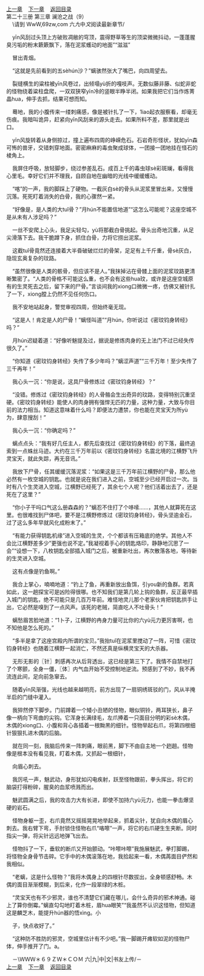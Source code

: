 
[上一章](https://github.com/xiaominghe2014/spider_book/blob/master/book/知北游/第300章.md)&nbsp;&nbsp;&nbsp;&nbsp;[下一章](https://github.com/xiaominghe2014/spider_book/blob/master/book/知北游/第302章.md)&nbsp;&nbsp;&nbsp;&nbsp;[返回目录](https://github.com/xiaominghe2014/spider_book/blob/master/book/知北游/README.md)
<br /> 第二十三册 第三章 澜沧之战（9）<br />
        \请到 WwW,69zw,com 六*九*中*文*阅读最新章节/

    yīn风刮过头顶上方破败凋敝的穹顶，震得野草等生的顶梁微微抖动，一蓬蓬腥臭污垢的粉末簌簌飘下，落在泥浆蠖动的地面”“滋滋”

    冒出青烟。

    “这就是先前看到的五sèhún沙？”螭骇然张大了嘴巴，向四周望去。

    裂缝横生的粱柱被yīn风卷过，出倾塌yù折的嘎吱声。无数似藤非藤、似蛇非蛇的怪物绕着粱柱盘爬，一双双狭窄yīn冷的竖眼半睁半闭。如果我把它们当作炼菁晶hua，伸手去抓，结果可想而知。

    蓦地，我的小腹传来一缕刺痛感，像是被针扎了一下，1iao起衣服察看，却毫无伤痕。我暗叫诡异，赶紧向yīn风刮来的源头走去。如果所料不差，那里就是出口。

    yīn风旋转着从身侧掠过，撞上遍布四周的峥嵘危石。石岩奇形怪状，犹如yīn森可怖的兽牙，交错刺穿地面。密密麻麻的毒虫聚成球体，一团接一团地挂在怪石的棱角上。

    我屏住呼吸，放轻脚步，绕过参差乱石。成百上千的毒虫球sè彩斑斓，看得我心里毛。幸好它们并不理我，自顾自地在幽暗的光线中缓缓蠖动。

    “喀”的一声，我的脚踩上了硬物。一截灰白sè的骨头从泥浆里冒出来，又慢慢沉落。死死盯着消失的白骨，我的心骤然一紧。

    “好像是，是人类的大tuǐ骨？”月hún不能置信地道”“这怎么可能呢？这座空城不是从未有人涉足吗？”

    一丝不安爬上心头，我足尖轻勾，yù将那截白骨挑起。骨头出奇地沉重，从足尖滑落下去。我干脆蹲下身，抓住白骨，力将它捞出泥浆。

    这截tuǐ骨竟然还连接着大半昏破破烂烂的骨架，足足有上千斤重，骨sè灰白，隐现玄奥复杂的玟路。

    “虽然很像是人类的骸骨，但应该不是人。”我抹掉沾在骨髅上面的泥浆玟路更清晰繁密了。“人类的骨格不可能这么重，也不会有这些hua玟，或许是这座空城原有的生灵死去之后，留下来的尸骨。”言谈间我的xiong口微微一疼，仿佛又被针扎了一下，xiong膛上仍然不见任何伤口。

    我不安地站起身，警觉审视四周，但始终毫无现。

    “这是人！肯定是人的尸骨！”螭怪叫道”“月hún，你听说过《密玟钧身转经》吗？”

    月hún迟疑着道：“好像听魅提及过，据说是修炼肉身的无上法门不过已经失传很久了。”

    “你知道《密玟钧身转经》失传了多少年吗？”螭涩声道”“三千万年！至少失传了三千再年！”

    我心头一沉：“你是说，这具尸骨修炼过《密玟钧身转经》？”

    “没错。修炼过《密玟钧身转经》的人骨骼会生出奇异的玟路，变得特别沉重坚硬。《密玟钧身转经》能使人的肉身拥有强悍无匹的力量，这种力量，大致与你目前的法力相当。知道这意味着什么吗？即便法力遭禁，你也能在灵宝天为所yù为，肆意搜刮！”

    我心头一沉：“你确定吗？”

    螭点点头：“我有好几任主人，都先后查找过《密玟钧身转经》的下落，最终追索到一点蛛丝马迹。大约在三千万年前以《密玟钧身转经》名震北境的江横野飞升灵宝天，就此失踪，再无音讯。”

    我放下尸骨，任其缓缓沉落泥浆：“如果这是三千万年前江横野的尸骨，那么他必然有一枚空城的钥匙。也就是说在我们进入之前，空城至少已经开启过一次。当时有八个生灵进入空城，江横野已经死了，其余七个人呢？他们活着出去了，还是死在了这里？”

    “你小子干吗口气这么册森森的？”螭忍不住打了个哆嗦……，其他人就算死在这里。也很难找到尸体吧，要不是江横野修炼过《密玟钧身转经》，骨头坚逾金石，过了这么多年早就风化成粉末了。”

    “有能力获得钥匙机缘”进入空城的生灵，个个都该有压箱底的绝学。其他人不会比江横野差多少”更强也说不定。”我凝视着手心的钥匙烙印，静静地沉思了一会”“设想一下，八枚钥匙全部插入城门之后，被重新吐出，再次散落各地，等待新的生灵进入空城。

    这有点像是钓鱼啊。”

    我合上掌心，喃喃地道：“钓上了鱼，再重新放出鱼饵，引you新的鱼群。若真如此，这一趟探宝可是凶险得很哪。也不知我们是第几轮上钩的鱼群，反正最早插入城门的钥匙，绝不可能只是几百万年前。难怪地灵儿那个老家伙肯把钥匙拱手让出，它必然是嗅到了一点风声。该死的老贼，简直吃人不吐骨头！”

    螭愁眉苦脸地道：“1卜子，江横野的冉身力量可比你的六yù元力更厉害啊，也不知他是怎么死的。”

    “多半是拿了这座宫殿内所谓的宝贝。”我抬tuǐ在泥浆里搅动了一阵，可惜《密玟钧身转经》也随着江横野一起消亡，不然还真是纵横灵宝天的大杀器。

    无形无影的〖针〗刺感再次从后背透出，这已经是第三下了。我情不自禁地打了个寒颤，全身一僵，〖体〗内气血开始不受控制地逆流。预感到了不妙，我不再流连此间，足向前急窜去。

    随着yīn风渐强，光线也越来越明亮，前方出现了一扇铜绣斑驳的门，风从半掩半启的门缝中灌入。

    我猝然停下脚步。门前蹲着一个矮小丑陋的怪物，眼似铜铃，两耳狭长，鼻子像一柄向下弯曲的尖钩。它浑身长满绿毛，左爪捧着一只面目分明的彩sè木偶，木偶的xiong口、小腹和背心各插着一根黝黑的细针。怪物举起右爪，将第四根细针狠狠扎进木偶的后脑。

    就在同一刻，我脑后传来一阵刺痛，眼前黑，脚下不由自主地一个趔趄。怪物像是根本没有看见我，盯着木偶，又抓起一根细针，

    向眉心刺去。

    我厉吼一声，魅武动，身形犹如闪电疾射，跃至怪物跟前，拳头挥出，将它的脑袋打得粉碎，腥臭的血浆喷溅而出。

    魅武圆满之后，我的攻击力大有长进，即使不加持六yù元力，也能一拳击爆坚硬的岩石。

    怪物身躯一歪，右爪竟然又摇摇晃晃地举起来，抓着尖针，犹自向木偶的眉心刺去。我右臂下弯，手肘锁住怪物右爪“咯嚓”一声，将它的右爪硬生生夹断。同时指尖一弹，将尖针远远地弹飞出去。

    怪物抖了一下，垂软的断爪又开始颤动。“咔嚓咔嚓”我施展魅武，拳打脚踢，将怪物全身骨节击碎。它手中的木偶滚落在地，我拾起来一看，木偶苒面目俨然和我相似。

    “老螭，这是什么怪物？”我将木偶身上的四根针尽数拔出，全身顿感舒畅。木偶的面目渐渐模糊，到后来，化作一段翠绿的木桩。

    “灵宝天也有不少邪灵，谁也不清楚它们藏在哪儿，会什么奇异的邪术神通。碰上了算你倒霉。”螭直勾勾地盯着木桩，眉hua眼笑”“我虽然不认识这怪物，但知道这是麟芝木，能提升hún器的悟xìng。小

    子，快点收好了。”

    “这种防不胜防的邪灵，空城里估计有不少吧。”我一脚踢开瘫软如泥的怪物尸体，伸手推开了门。a。

    －\ＷＷＷ＊６９ＺＷ＊ＣＯＭ 六|九|中|文|书友上传/－
  <br />
[上一章](https://github.com/xiaominghe2014/spider_book/blob/master/book/知北游/第300章.md)&nbsp;&nbsp;&nbsp;&nbsp;[下一章](https://github.com/xiaominghe2014/spider_book/blob/master/book/知北游/第302章.md)&nbsp;&nbsp;&nbsp;&nbsp;[返回目录](https://github.com/xiaominghe2014/spider_book/blob/master/book/知北游/README.md)
